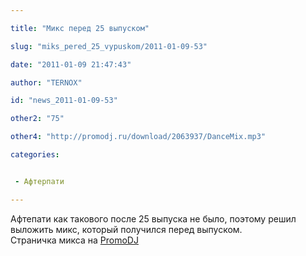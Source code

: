 ```yaml
---

title: "Микс перед 25 выпуском"

slug: "miks_pered_25_vypuskom/2011-01-09-53"

date: "2011-01-09 21:47:43"

author: "TERNOX"

id: "news_2011-01-09-53"

other2: "75"

other4: "http://promodj.ru/download/2063937/DanceMix.mp3"

categories:


 - Афтерпати

---
```

Афтепати как такового после 25 выпуска не было, поэтому решил выложить микс, который получился перед выпуском.  
Страничка микса на [PromoDJ](http://dpolyakov.promodj.ru/promos/2063937/DanceMix.html)
